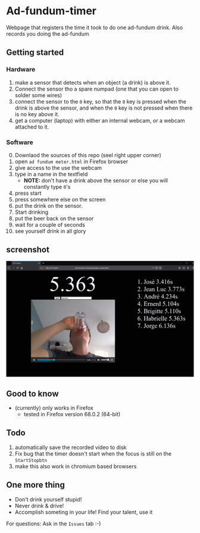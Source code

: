# Ad-fundum-timer
Webpage that registers the time it took to do one ad-fundum drink. Also records you doing the ad-fundum

## Getting started
### Hardware
1. make a sensor that detects when an object (a drink) is above it.
2. Connect the sensor tho a spare numpad (one that you can open to solder some wires)
3. connect the sensor to the `0` key, so that the `0` key is pressed when the drink is above the sensor, and when the `0` key is not pressed when there is no key above it.
4. get a computer (laptop) with either an internal webcam, or a webcam attached to it.

### Software
0. Downlaod the sources of this repo (seel right upper corner)
1. open `ad fundum meter.html` in Firefox browser
2. give access to the use the webcam
3. type in a name in the textfield
    - **NOTE:** don't have a drink above the sensor or else you will constantly type `0`'s
4. press start
5. press somewhere else on the screen
6. put the drink on the sensor.
7. Start drinking
8. put the beer back on the sensor
9. wait for a couple of seconds
10. see yourself drink in all glory

## screenshot

![Screenshot](docs/screenshot.jpg)

## Good to know
- (currently) only works in Firefox
    - tested in Firefox version 68.0.2 (64-bit)

## Todo 
1. automatically save the recorded video to disk
2. Fix bug that the timer doesn't start when the focus is still on the `StartStopbtn`
3. make this also work in chromium based browsers

## One more thing
- Don't drink yourself stupid!
- Never drink & drive!
- Accomplish someting in your life! Find your talent, use it

For questions: Ask in the `Issues` tab :-)
